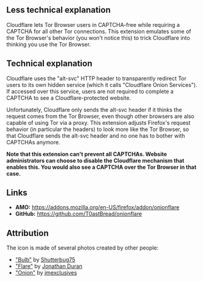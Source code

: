 ## Less technical explanation

Cloudflare lets Tor Browser users in CAPTCHA-free while requiring a CAPTCHA for all other Tor connections. This extension emulates some of the Tor Browser's behavior (you won't notice this) to trick Cloudflare into thinking you use the Tor Browser.

## Technical explanation

Cloudflare uses the "alt-svc" HTTP header to transparently redirect Tor users to its own hidden service (which it calls "Cloudflare Onion Services"). If accessed over this service, users are not required to complete a CAPTCHA to see a Cloudflare-protected website.

Unfortunately, Cloudflare only sends the alt-svc header if it thinks the request comes from the Tor Browser, even though other browsers are also capable of using Tor via a proxy. This extension adjusts Firefox's request behavior (in particular the headers) to look more like the Tor Browser, so that Cloudflare sends the alt-svc header and no one has to bother with CAPTCHAs anymore.

__Note that this extension can't prevent all CAPTCHAs. Website administrators can choose to disable the Cloudflare mechanism that enables this. You would also see a CAPTCHA over the Tor Browser in that case.__

## Links
  - __AMO:__ https://addons.mozilla.org/en-US/firefox/addon/onionflare
  - __GitHub:__ https://github.com/T0astBread/onionflare

## Attribution

The icon is made of several photos created by other people:

  - ["Bulb"](https://pixabay.com/photos/bulb-closeup-close-up-clove-color-1238338/) by [Shutterbug75](https://pixabay.com/users/Shutterbug75-2077322/)
  - ["Flare"](https://unsplash.com/photos/f5J-wk9EoUA) by [Jonathan Duran](https://unsplash.com/@jonathandu)
  - ["Onion"](https://pixabay.com/photos/onion-garlic-tomato-vegetables-5187140/) by [jmexclusives](https://pixabay.com/users/jmexclusives-10518280/)

